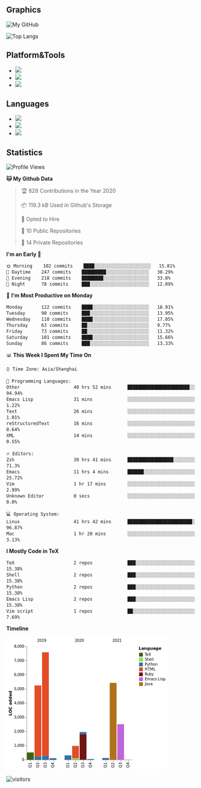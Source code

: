## Graphics

![My GitHub](https://github-readme-stats.vercel.app/api?username=SteamedFish&count_private=true&show_icons=true&theme=buefy&include_all_commits=false)

![Top Langs](https://github-readme-stats.vercel.app/api/top-langs/?username=SteamedFish&theme=buefy&hide=ruby&count_private=true&show_icons=true&layout=compact)

## Platform&Tools

* [![](https://img.shields.io/badge/ArchLinux--purple?style=flat-square&logo=ArchLinux)](https://www.archlinux.org/)
* [![](https://img.shields.io/badge/Gentoo-testing-purple?style=flat-square&logo=Gentoo)](https://www.gentoo.org/)
* [![](https://img.shields.io/badge/Doom%20Emacs-28-blue?style=flat-square&logo=Gnu%20emacs&logoColor=white)](https://www.gnu.org/software/emacs/)

## Languages

* [![](https://img.shields.io/badge/-Python-3776AB?style=flat-square&logo=python&logoColor=white)](https://www.python.org/)
* [![](https://img.shields.io/badge/-Bash-00ADD8?style=flat-square&logo=Gnu-bash&logoColor=white)](https://www.gnu.org/software/bash/)
* [![](https://img.shields.io/badge/-Go-00ADD8?style=flat-square&logo=go&logoColor=white)](https://golang.org/)

## Statistics

<!--START_SECTION:waka-->
![Profile Views](http://img.shields.io/badge/Profile%20Views-1-blue)

**🐱 My Github Data** 

> 🏆 828 Contributions in the Year 2020
 > 
> 📦 119.3 kB Used in Github's Storage 
 > 
> 💼 Opted to Hire
 > 
> 📜 10 Public Repositories
 > 
> 🔑 14 Private Repositories 

**I'm an Early 🐤** 

```text
🌞 Morning    102 commits    ████░░░░░░░░░░░░░░░░░░░░░   15.81% 
🌆 Daytime    247 commits    █████████░░░░░░░░░░░░░░░░   38.29% 
🌃 Evening    218 commits    ████████░░░░░░░░░░░░░░░░░   33.8% 
🌙 Night      78 commits     ███░░░░░░░░░░░░░░░░░░░░░░   12.09%

```
📅 **I'm Most Productive on Monday** 

```text
Monday       122 commits    ████░░░░░░░░░░░░░░░░░░░░░   18.91% 
Tuesday      90 commits     ███░░░░░░░░░░░░░░░░░░░░░░   13.95% 
Wednesday    110 commits    ████░░░░░░░░░░░░░░░░░░░░░   17.05% 
Thursday     63 commits     ██░░░░░░░░░░░░░░░░░░░░░░░   9.77% 
Friday       73 commits     ██░░░░░░░░░░░░░░░░░░░░░░░   11.32% 
Saturday     101 commits    ████░░░░░░░░░░░░░░░░░░░░░   15.66% 
Sunday       86 commits     ███░░░░░░░░░░░░░░░░░░░░░░   13.33%

```


📊 **This Week I Spent My Time On** 

```text
⌚︎ Time Zone: Asia/Shanghai

💬 Programming Languages: 
Other                    40 hrs 52 mins      ███████████████████████░░   94.94% 
Emacs Lisp               31 mins             ░░░░░░░░░░░░░░░░░░░░░░░░░   1.22% 
Text                     26 mins             ░░░░░░░░░░░░░░░░░░░░░░░░░   1.01% 
reStructuredText         16 mins             ░░░░░░░░░░░░░░░░░░░░░░░░░   0.64% 
XML                      14 mins             ░░░░░░░░░░░░░░░░░░░░░░░░░   0.55%

🔥 Editors: 
Zsh                      30 hrs 41 mins      █████████████████░░░░░░░░   71.3% 
Emacs                    11 hrs 4 mins       ██████░░░░░░░░░░░░░░░░░░░   25.72% 
Vim                      1 hr 17 mins        ░░░░░░░░░░░░░░░░░░░░░░░░░   2.99% 
Unknown Editor           0 secs              ░░░░░░░░░░░░░░░░░░░░░░░░░   0.0%

💻 Operating System: 
Linux                    41 hrs 42 mins      ████████████████████████░   96.87% 
Mac                      1 hr 20 mins        ░░░░░░░░░░░░░░░░░░░░░░░░░   3.13%

```

**I Mostly Code in TeX** 

```text
TeX                      2 repos             ███░░░░░░░░░░░░░░░░░░░░░░   15.38% 
Shell                    2 repos             ███░░░░░░░░░░░░░░░░░░░░░░   15.38% 
Python                   2 repos             ███░░░░░░░░░░░░░░░░░░░░░░   15.38% 
Emacs Lisp               2 repos             ███░░░░░░░░░░░░░░░░░░░░░░   15.38% 
Vim script               1 repos             ██░░░░░░░░░░░░░░░░░░░░░░░   7.69%

```


**Timeline**

![Chart not found](https://github.com/SteamedFish/SteamedFish/blob/master/charts/bar_graph.png) 


<!--END_SECTION:waka-->

![visitors](https://visitor-badge.laobi.icu/badge?page_id=SteamedFish.SteamedFish)
